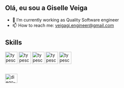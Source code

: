 ## Olá, eu sou a Giselle Veiga

- 🔭 I’m currently working as Quality Software engineer
- 📫 How to reach me: veigagi.engineer@gmail.com

## Skills
<img src="https://cdn.jsdelivr.net/gh/devicons/devicon/icons/java/java-original.svg" alt="typescript" width="40" height="40" style="max-width:100%;"></img>
<img src="https://cdn.jsdelivr.net/gh/devicons/devicon/icons/javascript/javascript-plain.svg" alt="typescript" width="40" height="40" style="max-width:100%;"></img>
<img src="https://cdn.jsdelivr.net/gh/devicons/devicon/icons/cucumber/cucumber-plain.svg" alt="typescript" width="40" height="40" style="max-width:100%;"></img>
<img src="https://cdn.jsdelivr.net/gh/devicons/devicon/icons/selenium/selenium-original.svg" alt="typescript" width="40" height="40" style="max-width:100%;"></img>
<img src="https://cdn.jsdelivr.net/gh/devicons/devicon/icons/git/git-original.svg" alt="typescript" width="40" height="40" style="max-width:100%;"></img>

## 

<a href="https://www.linkedin.com/in/giselleveiga//" target="_blank">
<img align="center" alt="diego-linkedin" height="30" width="40" src="https://cdn.jsdelivr.net/gh/devicons/devicon/icons/linkedin/linkedin-original.svg" style="max-width:100%;">


